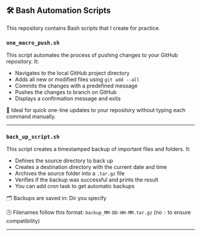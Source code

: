 ## 🛠 Bash Automation Scripts

This repository contains Bash scripts that I create for practice.

### `one_macro_push.sh`

This script automates the process of pushing changes to your GitHub repository. It:

- Navigates to the local GitHub project directory 
- Adds all new or modified files using `git add --all`
- Commits the changes with a predefined message
- Pushes the changes to  branch on GitHub
- Displays a confirmation message and exits

📌 Ideal for quick one-line updates to your repository without typing each command manually.

---

### `back_up_script.sh`

This script creates a timestamped backup of important files and folders. It:

- Defines the source directory to back up 
- Creates a destination directory with the current date and time
- Archives the source folder into a `.tar.gz` file
- Verifies if the backup was successful and prints the result
- You can add cron task to get automatic backups
  
🗂️ Backups are saved in: Dir you specify

🕒 Filenames follow this format: `backup_MM-DD-HH-MM.tar.gz` (no `:` to ensure compatibility)

---
